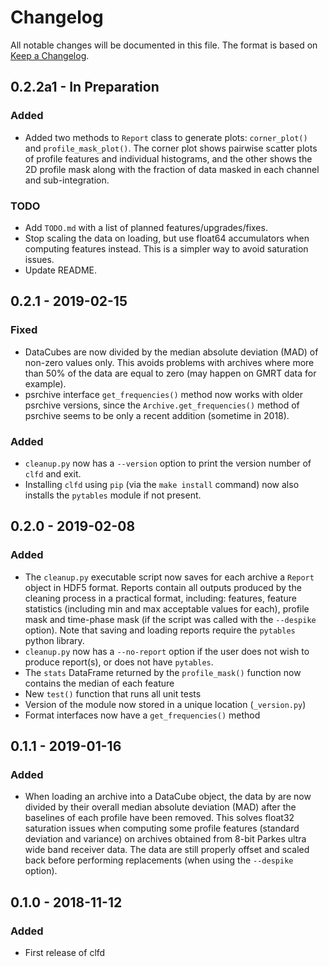 # Changelog
All notable changes will be documented in this file. The format is based on [Keep a Changelog](https://keepachangelog.com/en/1.0.0/).

## 0.2.2a1 - In Preparation
### Added
- Added two methods to ``Report`` class to generate plots: ``corner_plot()`` and ``profile_mask_plot()``. The corner plot shows pairwise scatter plots of profile features and individual histograms, and the other shows the 2D profile mask along with the fraction of data masked in each channel and sub-integration.

### TODO
- Add ``TODO.md`` with a list of planned features/upgrades/fixes.
- Stop scaling the data on loading, but use float64 accumulators when computing features instead. This is a simpler way to avoid saturation issues.
- Update README.

## 0.2.1 - 2019-02-15
### Fixed
- DataCubes are now divided by the median absolute deviation (MAD) of non-zero values only. This avoids problems with archives where more than 50% of the data are equal to zero (may happen on GMRT data for example).
- psrchive interface ``get_frequencies()`` method now works with older psrchive versions, since the ``Archive.get_frequencies()`` method of psrchive seems to be only a recent addition (sometime in 2018).

### Added
- ``cleanup.py`` now has a ``--version`` option to print the version number of ``clfd`` and exit.
- Installing ``clfd`` using ``pip`` (via the ``make install`` command) now also installs the ``pytables`` module if not present.

## 0.2.0 - 2019-02-08
### Added
- The ``cleanup.py`` executable script now saves for each archive a ``Report`` object in HDF5 format. Reports contain all outputs produced by the cleaning process in a practical format, including: features, feature statistics (including min and max acceptable values for each), profile mask and time-phase mask (if the script was called with the ``--despike`` option). Note that saving and loading reports require the ``pytables`` python library.
- ``cleanup.py`` now has a ``--no-report`` option if the user does not wish to produce report(s), or does not have ``pytables``.
- The ``stats`` DataFrame returned by the ``profile_mask()`` function now contains the median of each feature
- New ``test()`` function that runs all unit tests
- Version of the module now stored in a unique location (``_version.py``)
- Format interfaces now have a ``get_frequencies()`` method

## 0.1.1 - 2019-01-16
### Added
- When loading an archive into a DataCube object, the data by are now divided by their overall median absolute deviation (MAD) after the baselines of each profile have been removed. This solves float32 saturation issues when computing some profile features (standard deviation and variance) on archives obtained from 8-bit Parkes ultra wide band receiver data. The data are still properly offset and scaled back before performing replacements (when using the `--despike` option).

## 0.1.0 - 2018-11-12
### Added
- First release of clfd